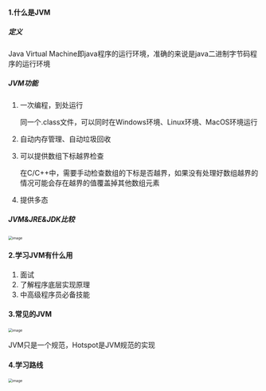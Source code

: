 #### 1.什么是JVM

##### 定义

Java Virtual Machine即java程序的运行环境，准确的来说是java二进制字节码程序的运行环境

##### JVM功能

1. 一次编程，到处运行

   同一个.class文件，可以同时在Windows环境、Linux环境、MacOS环境运行

2. 自动内存管理、自动垃圾回收

3. 可以提供数组下标越界检查

   在C/C++中，需要手动检查数组的下标是否越界，如果没有处理好数组越界的情况可能会存在越界的值覆盖掉其他数组元素

4. 提供多态

##### JVM&JRE&JDK比较

<img src="https://cdn.jsdelivr.net/gh/Andre235/-community@master/src/image.3zfkensb9sy0.png" alt="image" style="zoom:50%;" />

#### 2.学习JVM有什么用

1. 面试
2. 了解程序底层实现原理
3. 中高级程序员必备技能

#### 3.常见的JVM

<img src="https://cdn.jsdelivr.net/gh/Andre235/-community@master/src/image.3uzgpuws2bk0.png" alt="image" style="zoom:50%;" />

JVM只是一个规范，Hotspot是JVM规范的实现

#### 4.学习路线

<img src="https://cdn.jsdelivr.net/gh/Andre235/-community@master/src/image.4w0o0g7ccty0.png" alt="image" style="zoom:50%;" />

